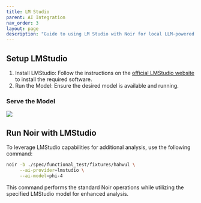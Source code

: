 ```yaml
---
title: LM Studio
parent: AI Integration
nav_order: 3
layout: page
description: "Guide to using LM Studio with Noir for local LLM-powered endpoint detection and analysis"
---
```


## Setup LMStudio

1. Install LMStudio: Follow the instructions on the [official LMStudio website](https://lmstudio.ai) to install the required software.
2. Run the Model: Ensure the desired model is available and running.

### Serve the Model

![](/images/advanced/lmstudio.png)

## Run Noir with LMStudio

To leverage LMStudio capabilities for additional analysis, use the following command:

```bash
noir -b ./spec/functional_test/fixtures/hahwul \
     --ai-provider=lmstudio \
     --ai-model=phi-4
```

This command performs the standard Noir operations while utilizing the specified LMStudio model for enhanced analysis.
